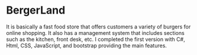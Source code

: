 # BergerLand
It is basically a fast food store that offers customers a variety of burgers for online shopping.
It also has a management system that includes sections such as the kitchen, front desk, etc.
I completed the first version with C#, Html, CSS, JavaScript, and bootstrap providing the main features.
